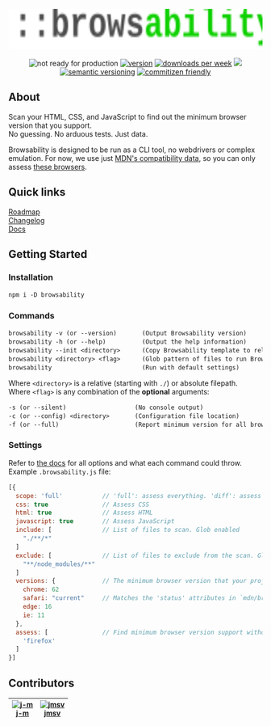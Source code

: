 <p align="center">
  <a href="https://github.com/j-m/browsability">
    <img src="docs/design/logo-banner.svg" alt="logo" height="80"/>
  </a>
  
  <p align="center">
    <img alt="not ready for production" src="https://img.shields.io/badge/Production-Not%20Ready-red?style=flat-square"/>
    <a href="https://npmjs.org/package/browsability"><img alt="version" src="https://img.shields.io/npm/v/browsability.svg?style=flat-square"/></a>
    <a href="https://npmjs.org/package/browsability"><img alt="downloads per week" src="https://img.shields.io/npm/dw/browsability.svg?style=flat-square"/></a>
    <a href="https://github.com/j-m/browsability/blob/master/package.json"><img ="license" src="https://img.shields.io/npm/l/browsability.svg?style=flat-square"/></a>
    <a href="https://semver.org/"><img alt="semantic versioning" src="https://img.shields.io/static/v1?label=versioning&message=SemVer&color=informational&style=flat-square"/></a>
    <a href="http://commitizen.github.io/cz-cli"><img alt="commitizen friendly" src="https://img.shields.io/badge/commitizen-friendly-brightgreen.svg?style=flat-square"/></a>
  </p>
</p>

## About

Scan your HTML, CSS, and JavaScript to find out the minimum browser version that you support.  
No guessing. No arduous tests. Just data.  

Browsability is designed to be run as a CLI tool, no webdrivers or complex emulation. For now, we use just [MDN's compatibility data](https://github.com/mdn/browser-compat-data), so you can only assess [these browsers](https://github.com/mdn/browser-compat-data/tree/master/browsers).

## Quick links

[Roadmap](https://github.com/j-m/browsability/projects/1)  
[Changelog](./docs/changelog.md)  
[Docs](./docs)  

## Getting Started

### Installation

```txt
npm i -D browsability
```

### Commands

```txt
browsability -v (or --version)       (Output Browsability version)
browsability -h (or --help)          (Output the help information)
browsability --init <directory>      (Copy Browsability template to relative or absolute path)
browsability <directory> <flag>      (Glob pattern of files to run Browsability against <directory>)  
browsability                         (Run with default settings)
```

Where `<directory>` is a relative (starting with `./`) or absolute filepath.  
Where `<flag>` is any combination of the **optional** arguments:  

```txt
-s (or --silent)                   (No console output)
-c (or --config) <directory>       (Configuration file location)
-f (or --full)                     (Report minimum version for all browsers, not just those configured)
```

### Settings

Refer to [the docs](./docs/settings.md) for all options and what each command could throw.  
Example `.browsability.js` file:

```js
[{
  scope: 'full'           // 'full': assess everything. 'diff': assess changes only (requires git)
  css: true               // Assess CSS  
  html: true              // Assess HTML  
  javascript: true        // Assess JavaScript  
  include: [              // List of files to scan. Glob enabled  
    "./**/*"
  ]
  exclude: [              // List of files to exclude from the scan. Glob enabled  
    "**/node_modules/**"
  ]
  versions: {             // The minimum browser version that your project must support  
    chrome: 62
    safari: "current"     // Matches the 'status' attributes in `mdn/browser-compat-data/browsers`  
    edge: 16
    ie: 11
  },
  assess: [               // Find minimum browser version support without throwing. e.g. 'all' or ['firefox']
    'firefox'
  ]
}]
```

## Contributors

|[![j-m](https://avatars.githubusercontent.com/j-m?s=100)<br/>j-m](https://github.com/j-m/)|[![jmsv](https://avatars.githubusercontent.com/jmsv?s=100)<br/>jmsv](https://github.com/jmsv/) |  
|:-:|:-:|
